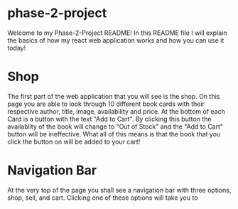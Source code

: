 # phase-2-project
Welcome to my Phase-2-Project README! In this README file I will explain the basics of how my react web application works and how you can use it today!

# Shop
The first part of the web application that you will see is the shop. On this page you are able to look through 10 different book cards with their respective author, title, image, availability and price. At the bottom of each Card is a button with the text "Add to Cart". By clicking this button the availablity of the book will change to "Out of Stock" and the "Add to Cart" button will be ineffective. What all of this means is that the book that you click the button on will be added to your cart!

# Navigation Bar
At the very top of the page you shall see a navigation bar with three options, shop, sell, and cart. Clicking one of these options will take you to 

